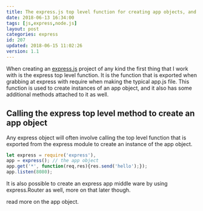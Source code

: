 ```yaml
---
title: The express.js top level function for creating app objects, and more.
date: 2018-06-13 16:34:00
tags: [js,express,node.js]
layout: post
categories: express
id: 207
updated: 2018-06-15 11:02:26
version: 1.1
---
```


When creating an [express.js](https://expressjs.com/) project of any kind the first thing that I work with is the express top level function. It is the function that is exported when grabbing at express with require when making the typical app.js file. This function is used to create instances of an app object, and it also has some additional methods attached to it as well.

<!-- more -->


## Calling the express top level method to create an app object

Any express object will often involve calling the top level function that is exported from the express module to create an instance of the app object.

```js
let express = require('express'),
app = express(); // the app object
app.get('*', function(req,res){res.send('hello');});
app.listen(8080);
```

It is also possible to create an express app middle ware by using express.Router as well, more on that later though.

read more on the app object.